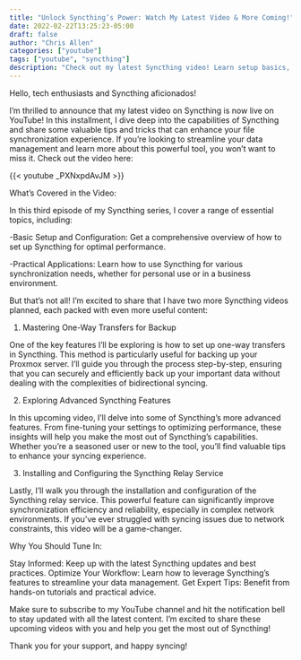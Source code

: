 ```yaml
---
title: "Unlock Syncthing’s Power: Watch My Latest Video & More Coming!"
date: 2022-02-22T13:25:23-05:00
draft: false
author: "Chris Allen"
categories: ["youtube"]
tags: ["youtube", "syncthing"]
description: "Check out my latest Syncthing video! Learn setup basics, one-way transfers, and advanced features. More tips coming soon!"
---
```


Hello, tech enthusiasts and Syncthing aficionados!

I’m thrilled to announce that my latest video on Syncthing is now live on YouTube! In this installment, I dive deep into the capabilities of Syncthing and share some valuable tips and tricks that can enhance your file synchronization experience. If you’re looking to streamline your data management and learn more about this powerful tool, you won’t want to miss it. Check out the video here:

{{< youtube _PXNxpdAvJM >}}

What’s Covered in the Video:

In this third episode of my Syncthing series, I cover a range of essential topics, including:

 -Basic Setup and Configuration: Get a comprehensive overview of how to set up Syncthing for optimal performance.

 -Practical Applications: Learn how to use Syncthing for various synchronization needs, whether for personal use or in a business environment.

But that’s not all! I’m excited to share that I have two more Syncthing videos planned, each packed with even more useful content:

1. Mastering One-Way Transfers for Backup

One of the key features I’ll be exploring is how to set up one-way transfers in Syncthing. This method is particularly useful for backing up your Proxmox server. I’ll guide you through the process step-by-step, ensuring that you can securely and efficiently back up your important data without dealing with the complexities of bidirectional syncing.

2. Exploring Advanced Syncthing Features

In this upcoming video, I’ll delve into some of Syncthing’s more advanced features. From fine-tuning your settings to optimizing performance, these insights will help you make the most out of Syncthing’s capabilities. Whether you’re a seasoned user or new to the tool, you’ll find valuable tips to enhance your syncing experience.

3. Installing and Configuring the Syncthing Relay Service

Lastly, I’ll walk you through the installation and configuration of the Syncthing relay service. This powerful feature can significantly improve synchronization efficiency and reliability, especially in complex network environments. If you’ve ever struggled with syncing issues due to network constraints, this video will be a game-changer.

Why You Should Tune In:

Stay Informed: Keep up with the latest Syncthing updates and best practices.
Optimize Your Workflow: Learn how to leverage Syncthing’s features to streamline your data management.
Get Expert Tips: Benefit from hands-on tutorials and practical advice.

Make sure to subscribe to my YouTube channel and hit the notification bell to stay updated with all the latest content. I’m excited to share these upcoming videos with you and help you get the most out of Syncthing!

Thank you for your support, and happy syncing!
